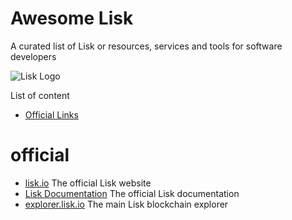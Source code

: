 Awesome Lisk
===============
A curated list of Lisk or resources, services and tools for software developers

![Lisk Logo](https://github.com/BlueDragon555/awesome-lisk/blob/master/Lisk.jpg?raw=true)

List of content

- [Official Links](#official)

# official
* [lisk.io](https://lisk.io) The official Lisk website
* [Lisk Documentation](https://docs.lisk.io/docs) The official Lisk documentation
* [explorer.lisk.io](https://explorer.lisk.io) The main Lisk blockchain explorer
